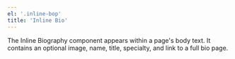 ```yaml
---
el: '.inline-bop'
title: 'Inline Bio'
---
```

The Inline Biography component appears within a page's body text. It contains an optional image, name, title, specialty, and link to a full bio page.
